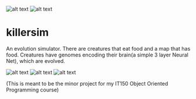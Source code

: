 ![alt text](https://img.shields.io/badge/gives-sleepless%20nights-blueviolet.svg?style=flat-square)
![alt text](https://img.shields.io/badge/contains-marijuana-brightgreen.svg?style=flat-square)
# killersim
An evolution simulator. There are creatures that eat food and a map that has food. Creatures have genomes encoding their brain(a simple 3 layer Neural Net), which are evolved.

![alt text](https://imgur.com/dWk3Cvz.png)
![alt text](https://imgur.com/AE9kq5k.png)
![alt text](https://imgur.com/4q30HnM.png)

(This is meant to be the minor project for my IT150 Object Oriented Programming course)

